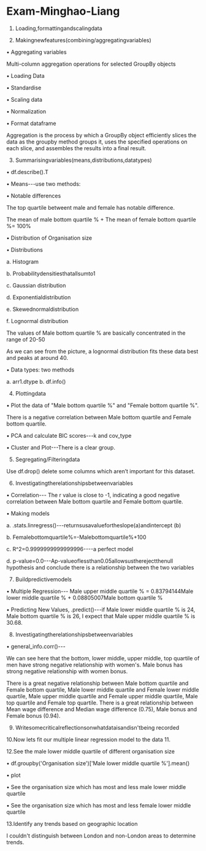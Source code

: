 # Exam-Minghao-Liang

1. Loading,formattingandscalingdata
 
 2. Makingnewfeatures(combining/aggregatingvariables)

• Aggregating variables

Multi-column aggregation operations for selected GroupBy objects

• Loading Data

• Standardise

• Scaling data

• Normalization

• Format dataframe

Aggregation is the process by which a GroupBy object efficiently slices the data as the groupby method groups it, uses the specified operations on each slice, and assembles the results into a final result.

3. Summarisingvariables(means,distributions,datatypes)

• df.describe().T

• Means---use two methods:

• Notable differences

The top quartile betweent male and female has notable difference.

 The mean of male bottom quartile % + The mean of female bottom quartile %= 100%
 
 • Distribution of Organisation size
 
• Distributions

a. Histogram

b. Probabilitydensitiesthatallsumto1

c. Gaussian distribution

d. Exponentialdistribution

e. Skewednormaldistribution

f. Lognormal distribution

The values of Male bottom quartile % are basically concentrated in the range of 20-50

 As we can see from the picture, a lognormal distribution fits these data best and peaks at around 40.
 
 • Data types: two methods
 
 a. arr1.dtype b. df.info()
 
 4. Plottingdata
 
• Plot the data of "Male bottom quartile %" and "Female bottom quartile %".

 There is a negative correlation between Male bottom quartile and Female bottom quartile.
 
 • PCA and calculate BIC scores---k and cov_type
 
• Cluster and Plot---There is a clear group.

5. Segregating/Filteringdata

Use df.drop() delete some columns which aren’t important for this dataset.

6. Investigatingtherelationshipsbetweenvariables

• Correlation--- The r value is close to -1, indicating a good negative correlation between Male bottom quartile and Female bottom quartile.

• Making models

 a. .stats.linregress()---returnsusavaluefortheslope(a)andintercept (b)
 
b. Femalebottomquartile%=-Malebottomquartile%+100

c. R^2=0.9999999999999996----a perfect model

d. p-value=0.0---Ap-valueoflessthan0.05allowsustherejectthenull hypothesis and conclude there is a relationship between the two variables

7. Buildpredictivemodels

• Multiple Regression--- Male upper middle quartile % = 0.83794144Male lower middle quartile % + 0.08805007Male bottom quartile %

• Predicting New Values, .predict()---if Male lower middle quartile % is 24, Male bottom quartile % is 26, I expect that Male upper middle quartile % is 30.68.

8. Investigatingtherelationshipsbetweenvariables

• general_info.corr()---
 
 We can see here that the bottom, lower middle, upper middle,
 top quartile of men have strong negative relationship with women's. Male bonus has
 strong negative relationship with women bonus.

There is a great negative relationship between Male bottom quartile and Female bottom quartile, Male lower middle quartile and Female lower middle quartile, Male upper middle quartile and Female upper middle quartile, Male top quartile and Female top quartile. There is a great relationship between Mean wage difference and Median wage difference (0.75), Male bonus and Female bonus (0.94).

9. Writesomecriticalreflectionsonwhatdataisandisn'tbeing recorded

10.Now lets fit our multiple linear regression model to the data 11.

12.See the male lower middle quartile of different organisation size

• df.groupby('Organisation size')['Male lower middle quartile %'].mean()

• plot

• See the organisation size which has most and less male lower middle
quartile

• See the organisation size which has most and less female lower middle
quartile

13.Identify any trends based on geographic location

I couldn't distinguish between London and non-London areas to determine trends.
